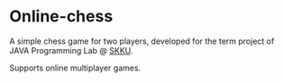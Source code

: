# Online-chess

A simple chess game for two players, developed for the term project of JAVA Programming Lab @ [SKKU](https://skku.edu/).

Supports online multiplayer games.
